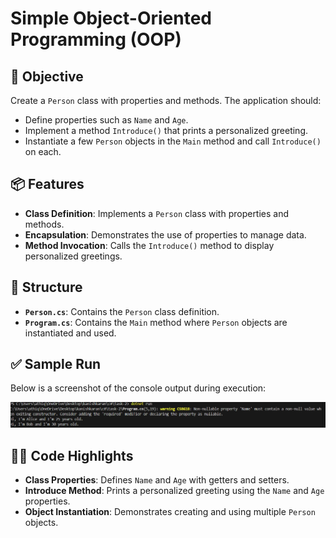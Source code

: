 # Simple Object-Oriented Programming (OOP)

## 📝 Objective
Create a `Person` class with properties and methods. The application should:
- Define properties such as `Name` and `Age`.
- Implement a method `Introduce()` that prints a personalized greeting.
- Instantiate a few `Person` objects in the `Main` method and call `Introduce()` on each.

## 📦 Features
- **Class Definition**: Implements a `Person` class with properties and methods.
- **Encapsulation**: Demonstrates the use of properties to manage data.
- **Method Invocation**: Calls the `Introduce()` method to display personalized greetings.


## 🧱 Structure
- **`Person.cs`**: Contains the `Person` class definition.
- **`Program.cs`**: Contains the `Main` method where `Person` objects are instantiated and used.

## ✅ Sample Run
Below is a screenshot of the console output during execution:

![Sample Run](./images/image.png)

## 🧑‍💻 Code Highlights
- **Class Properties**: Defines `Name` and `Age` with getters and setters.
- **Introduce Method**: Prints a personalized greeting using the `Name` and `Age` properties.
- **Object Instantiation**: Demonstrates creating and using multiple `Person` objects.